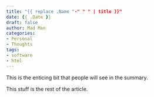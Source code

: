 ```yaml
---
title: "{{ replace .Name "-" " " | title }}"
date: {{ .Date }}
draft: false
author: Mad Man
categories:
- Personal
- Thoughts
tags:
- software
- html
---
```


This is the enticing bit that people will see in the summary.

<!--more-->

This stuff is the rest of the article.
